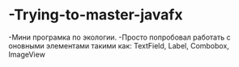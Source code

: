 # -Trying-to-master-javafx
-Мини програмка по экологии.
-Просто попробовал работать с оновными элементами такими как: TextField, Label, Combobox, ImageView
